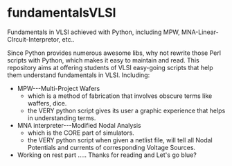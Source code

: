 # fundamentalsVLSI
Fundamentals in VLSI achieved with Python, including MPW, MNA-Linear-CIrcuit-Interpretor, etc..

Since Python provides numerous awesome libs, why not rewrite those Perl scripts with Python, which makes it easy to maintain and read.
This repository aims at offering students of VLSI easy-going scripts that help them understand fundamentals in VLSI.
Including:
+ MPW---Multi-Project Wafers 
  + which is a method of fabrication that involves obscure terms like waffers, dice.
  + the VERY python script gives its user a graphic experience that helps in understanding terms.
+ MNA interpreter---Modified Nodal Analysis
  + which is the CORE part of simulators.
  + the VERY python script when given a netlist file, will tell all Nodal Potentials and currents of corresponding Voltage Sources.
+ Working on rest part ..... Thanks for reading and Let's go blue?
